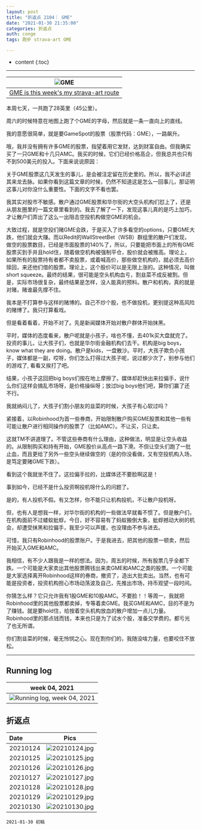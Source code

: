 ```yaml
---
layout: post
title: "折返点 2104｜ GME"
date: "2021-01-30 21:35:00"
categories: 折返点
auth: conge
tags: 跑步 strava-art GME

---
```

* content
{:toc}


----


|![GME](/assets/images/折返点/GME.png)|
|:----:|
|[GME is this week's my strava-art route](https://www.strava.com/activities/4707666810)|

本周七天，一共跑了28英里（45公里）。

周六的时候特意在地图上跑了个GME的字母，然后就是一条一直向上的直线。

我的意愿很简单，就是要GameSpot的股票（股票代码：GME），一路飙升。

哦，我并没有拥有许多GME的股票，指望着用它发财，达到财富自由。但我确实买了一只GME和十几只AMC。我买的时候，它们已经价格高企，但我总共也只有不到500美元的投入。下面来说说原因：





关于GME股票这几天发生的事儿，是会被注定留在历史里的。所以，我不必详述其来龙去脉。如果你看到这篇文章的时候，仍然不知道这是怎么一回事儿，那证明这事儿对你没什么重要性。下面的文字不看也罢。

我其实对股市不敏感。散户通过GME股票和华尔街的大空头机构们怼上了，还是从朋友圈里的一篇文章里看到的。我去了解了一下，发现这事儿真的是巧上加巧，才让散户们弄出了这么一出阻击空投机构做空GME的机会。

大致过程，就是空投们赌GME会跌，于是买入了许多看空的options，只要GME大跌，他们就会大赚。而以Redit的WallStreetBet（WSB）群组里的散户们发现，做空的股票数目，已经是市面股票的140%了，所以，只要能把市面上的所有GME股票买到手并且hold住，随着做空机构被强制平仓，股价就会被推高。理论上，如果所有的股票持有者都不卖股票，或着喊高价，那些做空机构的，就必须去高价赎回，来还他们借的股票。理论上，这个股价可以是无限上涨的。这种情况，叫做short squeeze。最终的结果，很可能是空头机构血亏，割韭菜不成反被割。但是，实际市场很复杂，最终结果是怎样，没人能真的预料。散户和机构，真的就是对赌，赌谁最先撑不住。

我本是不打算参与这样的赌博的。自己不炒个股，也不做投机，更别提这种高风险的赌博了。我只打算看戏。

但是看着看着，开始不对了。先是新闻媒体开始对散户群体开始抹黑。

平时，媒体的态度看来，散户呢就是小孩子，啥也不懂，去401k买大盘就完了。投资的事儿，让大孩子们，也就是华尔街金融机构们去干。机构是big boys， know what they are doing。散户是kids，一盘散沙。平时，大孩子欺负小孩子，媒体都是一副，哎呀，你们怎么打得过大孩子呢，说过都少次了，别参与他们的游戏了, 看看又挨打了吧。

结果，小孩子这回把big boys们按在地上摩擦了。媒体却赶快出来拉偏手，说什么你们这样会搞乱市场呀，是价格操纵呀；放过big boys他们吧，算你们赢了还不行。

我就纳闷儿了，大孩子们割小朋友的韭菜的时候，大孩子有心软过吗？

紧接着，以Robinhood为首一些券商，开始限制散户购买GME股票和其他一些有可能让散户进行相同操作的股票了（比如AMC）。不让买，只让卖。

这就TM不讲道理了。不管这些券商有什么理由，这种做法，明显是让空头收益的。从限制购买和持有开始，GME股价从高点一路下滑。不但让空头们跑了一批止血，而且更给了另外一些空头继续做空的（是的你没看做，又有空投机构入场，是笃定要赌GME下跌）。

看到这个我就坐不住了。这拉偏手拉的，比媒体还不要脸啊这是！

事到如今，已经不是什么投资啊投机呀什么的问题了。

是的，有人投机不假。有又怎样，你不能只让机构投机，不让散户投机呀。

但，也有人是想我一样，对华尔街的机构的一些做法早就看不惯了。但是散户们，在机构面前不过蝼蚁蚍蜉。今日，好不容易有了蚂蚁搬倒大象，蚍蜉撼动大树的机会，却遭受抹黑和拉偏手，我至少可以声援，也没理由不参与进去。

可惜，我只有Robinhood的股票账户。于是我进去，把其他的股票一顿卖，然后开始买入GME和AMC。

我相信，有不少人跟我是一样的想法。因为，周五的时候，所有股票几乎全都下跌。一个可能是大家卖出其他股票腾钱出来卖GME和AMC之类的股票。一个可能是大家选择离开Robinhood这样的券商，撤资了，造出大批卖出。当然，也有可能是投资者，投资机构担心市场动荡波及自己，先推出市场，持币观望一段时间。

你猜怎么样？它只允许我有1股GME和10股AMC。不要脸！！等周一，我就把Robinhood里的其他股票都卖掉，专等着卖GME。我买GME和AMC，目的不是为了赚钱。就是要hold住，给按着空头机构放血的散户增加一点儿力量。Robinhood里的那点钱而钱，本来也只是为了试水个股，准备交学费的。都亏光了也无所谓。

你们割韭菜的时候，毫无怜悯之心。现在割你们的，我随没啥力量，也要咬住不放松。

-----


## Running log

|week 04, 2021|
|:----:|
|![Running log, week 04, 2021](../assets/images/折返点/2021_wk04.png)|


## 折返点

|Date|Pics|
|:----|:----:|
|20210124|![20210124.jpg](/assets/images/折返点/20210124.jpg)  |
|20210125|![20210125.jpg](/assets/images/折返点/20210125.jpg)  |
|20210126|![20210126.jpg](/assets/images/折返点/20210126.jpg)  |
|20210127|![20210127.jpg](/assets/images/折返点/20210127.jpg)  |
|20210128|![20210128.jpg](/assets/images/折返点/20210128.jpg)  |
|20210129|![20210129.jpg](/assets/images/折返点/20210129.jpg)  |
|20210130|![20210130.jpg](/assets/images/折返点/20210130.jpg)  |


```
2021-01-30 初稿
```